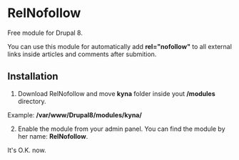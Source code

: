 # RelNofollow
Free module for Drupal 8.

You can use this module for automatically add **rel="nofollow"** to all external links inside articles and comments after submition.

Installation
-------------------------------

1) Download RelNofollow and move **kyna** folder inside yout **/modules** directory.

Example: **/var/www/Drupal8/modules/kyna/**

2) Enable the module from your admin panel. You can find the module by her name: **RelNofollow**.

It's O.K. now.
